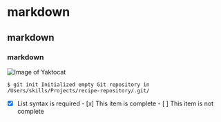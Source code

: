 # markdown
## markdown
### markdown

![Image of Yaktocat](https://octodex.github.com/images/yaktocat.png)

``` $ git init Initialized empty Git repository in /Users/skills/Projects/recipe-repository/.git/ ```

- [x] List syntax is required - [x] This item is complete - [ ] This item is not complete
